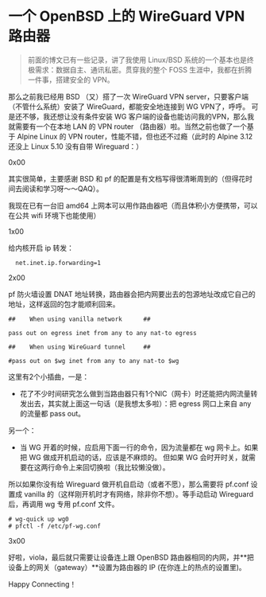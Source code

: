 ---
---



# 一个 OpenBSD 上的 WireGuard VPN 路由器

> 前面的博文已有一些记录，讲了我使用 Linux/BSD 系统的一个基本也是终极需求：数据自主、通讯私密。贯穿我的整个 FOSS 生涯中，我都在折腾一件事，搭建安全的 VPN。

那么之前我已经用 BSD （又）搭了一次 WireGuard VPN server，只要客户端（不管什么系统）安装了 WireGuard，都能安全地连接到 WG VPN了，呼呼。 可是还不够，我还想让没有条件安装 WG 客户端的设备也能访问我的VPN，那么我就需要有一个在本地 LAN 的 VPN router （路由器）啦。当然之前也做了一个基于 Alpine Linux 的 VPN router，性能不错，但也还不过瘾（此时的 Alpine 3.12 还没上 Linux 5.10 没有自带 Wireguard：）  

0x00

其实很简单，主要感谢 BSD 和 pf 的配置是有文档写得很清晰周到的（但得花时间去阅读和学习呀～～QAQ）。  

我现在已有一台旧 amd64 上网本可以用作路由器吧（而且体积小方便携带，可以在公共 wifi 环境下也能使用）

1x00

给内核开启 ip 转发：  
```
  net.inet.ip.forwarding=1
```

2x00

pf 防火墙设置 DNAT 地址转换，路由器会把内网要出去的包源地址改成它自己的地址，这样返回的包才能顺利回来。  

```
##    When using vanilla network      ##

pass out on egress inet from any to any nat-to egress

##    When using WireGuard tunnel     ##

#pass out on $wg inet from any to any nat-to $wg

```

这里有2个小插曲，一是：  
- 花了不少时间研究怎么做到当路由器只有1个NIC（网卡）时还能把内网流量转发出去，其实就上面这一句话（是我想太多啦）：把 egress 网口上来自 any 的流量都 pass out。

另一个：  
- 当 WG 开着的时候，应启用下面一行的命令，因为流量都在 wg 网卡上。如果把 WG 做成开机启动的话，应该是不麻烦的。
但如果 WG 会时开时关，就需要在这两行命令上来回切换啦（我比较懒没做）。  

所以如果你没有给 Wireguard 做开机自启动（或者不愿），那么需要将 pf.conf 设置成 vanilla 的（这样刚开机时才有网络，除非你不想）。等手动启动 Wireguard 后，再调用 wg 专用 pf.conf 文件。  

```
# wg-quick up wg0
# pfctl -f /etc/pf-wg.conf
```


3x00

好啦，viola，最后就只需要让设备连上跟 OpenBSD 路由器相同的内网，并**把设备上的网关（gateway）**设置为路由器的 IP (在你连上的热点的设置里)。  

Happy Connecting！

